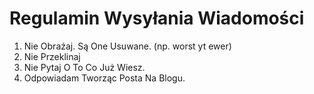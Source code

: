 # Regulamin Wysyłania Wiadomości
1. Nie Obraźaj. Są One Usuwane. (np. worst yt ewer)
2. Nie Przeklinaj
3. Nie Pytaj O To Co Już Wiesz.
4. Odpowiadam Tworząc Posta Na Blogu.
